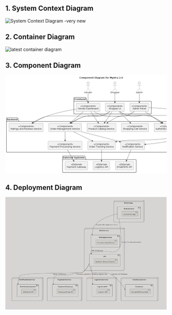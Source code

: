 ## 1. System Context Diagram
![System Context Diagram -very new](https://github.com/user-attachments/assets/73176051-9344-4c87-8ae1-7c4dd8c12531)



## 2. Container Diagram
![latest container diagram](https://github.com/user-attachments/assets/35b25d11-b2cb-49ed-810e-ef2c427f1273)



## 3. Component Diagram
![component  diagram](https://raw.githubusercontent.com/IIITLucknowSWEngg/CSAICSABTeam011/main/plantuml.png)


## 4. Deployment Diagram
![Deployment Diagram](https://github.com/IIITLucknowSWEngg/CSAICSABTeam011/blob/main/Screenshot%202024-12-10%20220811.png)


